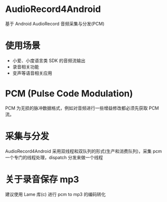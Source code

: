# AudioRecord4Android
基于 Android AudioRecord 音频采集与分发(PCM)

# 使用场景
 - 小爱、小度语言类 SDK 的音频流输出
 - 录音相关功能
 - 变声等语音相关应用
 
# PCM (Pulse Code Modulation)
PCM 为无损的脉冲数据格式，例如对音频进行一些增益修改都必须先获取 PCM 流。

# 采集与分发
AudioRecord4Android 采用双线程和双队列的形式(生产和消费队列)，采集 pcm 一个专门的线程处理，dispatch 分发来做一个线程

# 关于录音保存 mp3
建议使用 Lame 库(c) 进行 pcm to mp3 的编码转化
